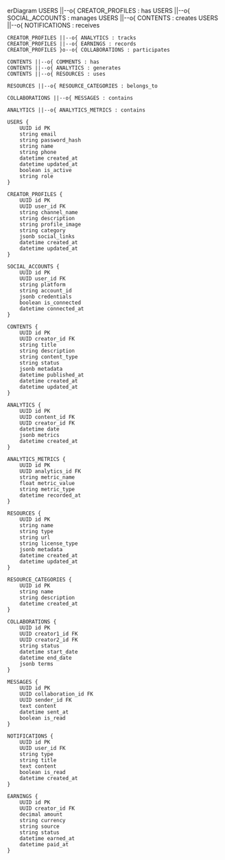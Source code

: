 erDiagram
    USERS ||--o{ CREATOR_PROFILES : has
    USERS ||--o{ SOCIAL_ACCOUNTS : manages
    USERS ||--o{ CONTENTS : creates
    USERS ||--o{ NOTIFICATIONS : receives
    
    CREATOR_PROFILES ||--o{ ANALYTICS : tracks
    CREATOR_PROFILES ||--o{ EARNINGS : records
    CREATOR_PROFILES }o--o{ COLLABORATIONS : participates
    
    CONTENTS ||--o{ COMMENTS : has
    CONTENTS ||--o{ ANALYTICS : generates
    CONTENTS ||--o{ RESOURCES : uses
    
    RESOURCES ||--o{ RESOURCE_CATEGORIES : belongs_to
    
    COLLABORATIONS ||--o{ MESSAGES : contains
    
    ANALYTICS ||--o{ ANALYTICS_METRICS : contains

    USERS {
        UUID id PK
        string email
        string password_hash
        string name
        string phone
        datetime created_at
        datetime updated_at
        boolean is_active
        string role
    }

    CREATOR_PROFILES {
        UUID id PK
        UUID user_id FK
        string channel_name
        string description
        string profile_image
        string category
        jsonb social_links
        datetime created_at
        datetime updated_at
    }

    SOCIAL_ACCOUNTS {
        UUID id PK
        UUID user_id FK
        string platform
        string account_id
        jsonb credentials
        boolean is_connected
        datetime connected_at
    }

    CONTENTS {
        UUID id PK
        UUID creator_id FK
        string title
        string description
        string content_type
        string status
        jsonb metadata
        datetime published_at
        datetime created_at
        datetime updated_at
    }

    ANALYTICS {
        UUID id PK
        UUID content_id FK
        UUID creator_id FK
        datetime date
        jsonb metrics
        datetime created_at
    }

    ANALYTICS_METRICS {
        UUID id PK
        UUID analytics_id FK
        string metric_name
        float metric_value
        string metric_type
        datetime recorded_at
    }

    RESOURCES {
        UUID id PK
        string name
        string type
        string url
        string license_type
        jsonb metadata
        datetime created_at
        datetime updated_at
    }

    RESOURCE_CATEGORIES {
        UUID id PK
        string name
        string description
        datetime created_at
    }

    COLLABORATIONS {
        UUID id PK
        UUID creator1_id FK
        UUID creator2_id FK
        string status
        datetime start_date
        datetime end_date
        jsonb terms
    }

    MESSAGES {
        UUID id PK
        UUID collaboration_id FK
        UUID sender_id FK
        text content
        datetime sent_at
        boolean is_read
    }

    NOTIFICATIONS {
        UUID id PK
        UUID user_id FK
        string type
        string title
        text content
        boolean is_read
        datetime created_at
    }

    EARNINGS {
        UUID id PK
        UUID creator_id FK
        decimal amount
        string currency
        string source
        string status
        datetime earned_at
        datetime paid_at
    }

